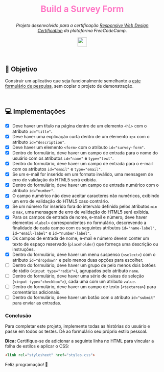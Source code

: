# <p align="center"><font color='#FF79C6'><strong>Build a Survey Form</strong></font></p>

<p align="center"> <i>Projeto desenvolvido para a certificação <a href="https://www.freecodecamp.org/learn/2022/responsive-web-design/"><em>Responsive Web Design Certification</em></a> da plataforma FreeCodeCamp</i>.
<p>

<p align="center">
    <img src="https://skillicons.dev/icons?i=html,css,md,vscode,git,github" height="30px">
</p>


<br>

## :dart: Objetivo  

Construir um aplicativo que seja funcionalmente semelhante a [este formulário de pesquisa](https://survey-form.freecodecamp.rocks), sem copiar o projeto de demonstração.  

<br>

## :computer:  Implementações 

- [x] Deve haver um título na página dentro de um elemento `<h1>` com o atributo `id="title"`.  
- [x] Deve haver uma explicação curta dentro de um elemento `<p>` com o atributo `id="description"`.  
- [x] Deve haver um elemento `<form>` com o atributo `id="survey-form"`.  
- [x] Dentro do formulário, deve haver um campo de entrada para o nome do usuário com os atributos `id="name"` e `type="text"`.  
- [x] Dentro do formulário, deve haver um campo de entrada para o e-mail com os atributos `id="email"` e `type="email"`.  
- [x] Se um e-mail for inserido em um formato inválido, uma mensagem de erro de validação do HTML5 será exibida.  
- [x] Dentro do formulário, deve haver um campo de entrada numérico com o atributo `id="number"`.  
- [x] O campo numérico não deve aceitar caracteres não numéricos, exibindo um erro de validação do HTML5 caso contrário.  
- [x] Se um número for inserido fora do intervalo definido pelos atributos `min` e `max`, uma mensagem de erro de validação do HTML5 será exibida.  
- [x] Para os campos de entrada de nome, e-mail e número, deve haver elementos `<label>` correspondentes no formulário, descrevendo a finalidade de cada campo com os seguintes atributos `id="name-label"`, `id="email-label"` e `id="number-label"`.  
- [x] Os campos de entrada de nome, e-mail e número devem conter um texto de espaço reservado (`placeholder`) que forneça uma descrição ou instruções.  
- [x] Dentro do formulário, deve haver um menu suspenso (`<select>`) com o atributo `id="dropdown"` e pelo menos duas opções para escolher.  
- [ ] Dentro do formulário, deve haver um grupo de pelo menos dois botões de rádio (`<input type="radio">`), agrupados pelo atributo `name`.  
- [ ] Dentro do formulário, deve haver uma série de caixas de seleção (`<input type="checkbox">`), cada uma com um atributo `value`.  
- [ ] Dentro do formulário, deve haver um campo de texto (`<textarea>`) para comentários adicionais.  
- [ ] Dentro do formulário, deve haver um botão com o atributo `id="submit"` para enviar as entradas.  

### Conclusão  

Para completar este projeto, implemente todas as histórias do usuário e passe em todos os testes. Dê ao formulário seu próprio estilo pessoal.  

**Dica:** Certifique-se de adicionar a seguinte linha no HTML para vincular a folha de estilos e aplicar o CSS:  

```html
<link rel="stylesheet" href="styles.css">
```  

Feliz programação! 🚀